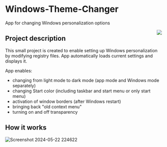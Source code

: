 # Windows-Theme-Changer
App for changing Windows personalization options

<p align="center">
  <img align="right" src="https://github.com/tismiracle/Windows-Theme-Changer/assets/64694500/6968bd64-c3cb-4f02-9e1e-d653e9838332">
  
</p>


## Project description
This small project is created to enable setting up Windows personalization by modifying registry files. App automatically loads current settings and displays it. 

App enables:
- changing from light mode to dark mode (app mode and Windows mode separately)
- changing Start color (including taskbar and start menu or only start menu)
- activation of window borders (after Windows restart)
- bringing back "old context menu"
- turning on and off transparency

## How it works

![Screenshot 2024-05-22 224622](https://github.com/tismiracle/Windows-Theme-Changer/assets/64694500/6968bd64-c3cb-4f02-9e1e-d653e9838332)
